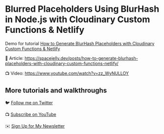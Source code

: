 # Blurred Placeholders Using BlurHash in Node.js with Cloudinary Custom Functions & Netlify

Demo for tutorial [How to Generate BlurHash Placeholders with Cloudinary Custom Functions & Netlify](https://www.youtube.com/watch?v=zz_WyNULLOY)

📝 Article: https://spacejelly.dev/posts/how-to-generate-blurhash-placeholders-with-cloudinary-custom-functions-netlify/

📺 Video: https://www.youtube.com/watch?v=zz_WyNULLOY

## More tutorials and walkthroughs

🐦 [Follow me on Twitter](https://twitter.com/colbyfayock)

📺 [Subscribe on YouTube](https://www.youtube.com/colbyfayock)

✉️ [Sign Up for My Newsletter](https://colbyfayock.com/newsletter)
